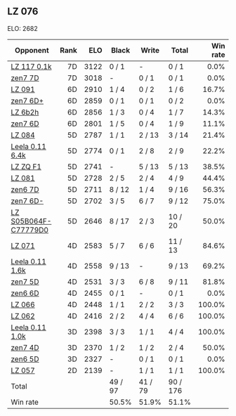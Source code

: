 ## LZ 076 ##

ELO: 2682

Opponent | Rank | ELO | Black | Write | Total | Win rate
---------|-----:|----:|-------|-------|-------|-------:
[LZ 117 0.1k](LZ%20117%200.1k.md) | 7D | 3122 | 0 / 1 | - | 0 / 1 | 0.0%
[zen7 7D](zen7%207D.md) | 7D | 3018 | - | 0 / 1 | 0 / 1 | 0.0%
[LZ 091](LZ%20091.md) | 6D | 2910 | 1 / 4 | 0 / 2 | 1 / 6 | 16.7%
[zen7 6D+](zen7%206D+.md) | 6D | 2859 | 0 / 1 | 0 / 1 | 0 / 2 | 0.0%
[LZ 6b2h](LZ%206b2h.md) | 6D | 2856 | 1 / 3 | 0 / 4 | 1 / 7 | 14.3%
[zen7 6D](zen7%206D.md) | 6D | 2801 | 1 / 5 | 0 / 4 | 1 / 9 | 11.1%
[LZ 084](LZ%20084.md) | 5D | 2787 | 1 / 1 | 2 / 13 | 3 / 14 | 21.4%
[Leela 0.11 6.4k](Leela%200.11%206.4k.md) | 5D | 2774 | 0 / 1 | 2 / 8 | 2 / 9 | 22.2%
[LZ ZQ F1](LZ%20ZQ%20F1.md) | 5D | 2741 | - | 5 / 13 | 5 / 13 | 38.5%
[LZ 081](LZ%20081.md) | 5D | 2728 | 2 / 5 | 2 / 4 | 4 / 9 | 44.4%
[zen6 7D](zen6%207D.md) | 5D | 2711 | 8 / 12 | 1 / 4 | 9 / 16 | 56.3%
[zen7 6D-](zen7%206D-.md) | 5D | 2702 | 3 / 5 | 6 / 7 | 9 / 12 | 75.0%
[LZ S05B064F-C77779D0](LZ%20S05B064F-C77779D0.md) | 5D | 2646 | 8 / 17 | 2 / 3 | 10 / 20 | 50.0%
[LZ 071](LZ%20071.md) | 4D | 2583 | 5 / 7 | 6 / 6 | 11 / 13 | 84.6%
[Leela 0.11 1.6k](Leela%200.11%201.6k.md) | 4D | 2558 | 9 / 13 | - | 9 / 13 | 69.2%
[zen7 5D](zen7%205D.md) | 4D | 2531 | 3 / 3 | 6 / 8 | 9 / 11 | 81.8%
[zen6 6D](zen6%206D.md) | 4D | 2455 | 0 / 1 | - | 0 / 1 | 0.0%
[LZ 066](LZ%20066.md) | 4D | 2448 | 1 / 1 | 2 / 2 | 3 / 3 | 100.0%
[LZ 062](LZ%20062.md) | 4D | 2416 | 2 / 2 | 4 / 4 | 6 / 6 | 100.0%
[Leela 0.11 1.0k](Leela%200.11%201.0k.md) | 3D | 2398 | 3 / 3 | 1 / 1 | 4 / 4 | 100.0%
[zen7 4D](zen7%204D.md) | 3D | 2370 | 1 / 2 | 1 / 2 | 2 / 4 | 50.0%
[zen6 5D](zen6%205D.md) | 3D | 2327 | - | 0 / 1 | 0 / 1 | 0.0%
[LZ 057](LZ%20057.md) | 2D | 2139 | - | 1 / 1 | 1 / 1 | 100.0%
Total | | | 49 / 97 | 41 / 79 | 90 / 176 | 
Win rate| | | 50.5% | 51.9% | 51.1% | 
